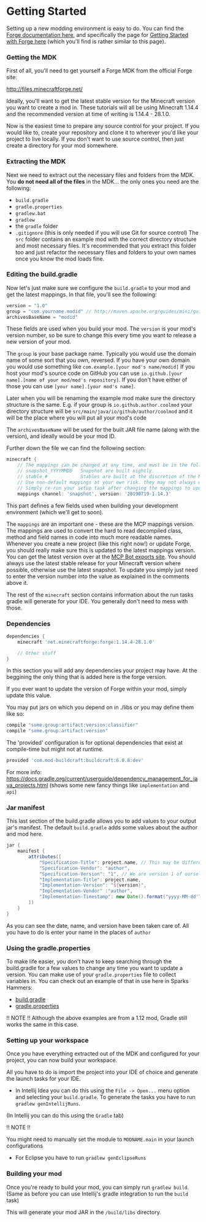 # Getting Started

Setting up a new modding environment is easy to do. You can find the
[Forge documentation here](https://mcforge.readthedocs.io/en/latest/), and specifically the page for
[Getting Started with Forge here](https://mcforge.readthedocs.io/en/latest/gettingstarted/)
(which you'll find is rather similar to this page).

### Getting the MDK

First of all, you'll need to get yourself a Forge MDK from the official Forge site:

http://files.minecraftforge.net/

Ideally, you'll want to get the latest stable version for the Minecraft version you want to create a mod in. These
tutorials will all be using Minecraft 1.14.4 and the recommended version at time of writing is 1.14.4 - 28.1.0.

Now is the easiest time to prepare any source control for your project. If you would like to, create your repository
and clone it to wherever you'd like your project to live locally. If you don't want to use source control, then just
create a directory for your mod somewhere.

### Extracting the MDK

Next we need to extract out the necessary files and folders from the MDK. You **do not need all of the files** in the
MDK... the only ones you need are the following:
* `build.gradle`
* `gradle.properties`
* `gradlew.bat`
* `gradlew`
* the `gradle` folder
* `.gitignore` (this is only needed if you will use Git for source control)
The `src` folder contains an example mod with the correct directory structure and most necessary files. It's recommended
that you extract this folder too and just refactor the necessary files and folders to your own names once you know the
mod loads fine.

### Editing the build.gradle

Now let's just make sure we configure the `build.gradle` to your mod and get the latest mappings. In that file, you'll
see the following:
```groovy
version = "1.0"
group = "com.yourname.modid" // http://maven.apache.org/guides/mini/guide-naming-conventions.html
archivesBaseName = "modid"
```
These fields are used when you build your mod. The `version` is your mod's version number, so be sure to change this
every time you want to release a new version of your mod.

The `group` is your base package name. Typically you would use the domain name of some sort that you own, reversed.
If you have your own domain you would use something like `com.example.[your mod's name/modid]`
If you host your mod's source code on GitHub you can use `io.github.[your name].[name of your mod/mod's repository]`.
If you don't have either of those you can use `[your name].[your mod's name]`.

Later when you will be renaming the example mod make sure the directory structure is the same.
E.g. if your group is `io.github.author.coolmod` your directory structure will be
`src/main/java/io/github/author/coolmod` and it will be the place where you will put all your mod's code

The `archivesBaseName` will be used for the built JAR file name (along with the version), and ideally would be your mod
ID.

Further down the file we can find the following section:
```groovy
minecraft {
    // The mappings can be changed at any time, and must be in the following format.
    // snapshot_YYYYMMDD   Snapshot are built nightly.
    // stable_#            Stables are built at the discretion of the MCP team.
    // Use non-default mappings at your own risk. they may not always work.
    // Simply re-run your setup task after changing the mappings to update your workspace.
    mappings channel: 'snapshot', version: '20190719-1.14.3'
```
This part defines a few fields used when building your development environment (which we'll get to soon). 

The `mappings` are an important one - these are the MCP mappings version. The mappings are used to convert the hard to
read decompiled class, method and field names in code into much more readable names. Whenever you create a new project
(like this right now!) or update Forge, you should really make sure this is updated to the latest mappings version.
You can get the latest version over at the [MCP Bot exports site](http://export.mcpbot.bspk.rs/). You should always use
the latest stable release for your Minecraft version where possible, otherwise use the latest snapshot. To update you
simply just need to enter the version number into the value as explained in the comments above it.

The rest of the `minecraft` section contains information about the run tasks gradle will generate for your IDE. You 
generally don't need to mess with those.

### Dependencies

```groovy
dependencies {
    minecraft 'net.minecraftforge:forge:1.14.4-28.1.0'

    // Other stuff
}
```

In this section you will add any dependencies your project may have.
At the beggining the only thing that is added here is the forge version.

If you ever want to update the version of
Forge within your mod, simply update this value.

You may put jars on which you depend on in ./libs or you may define them like so:
```groovy
compile "some.group:artifact:version:classifier"
compile "some.group:artifact:version"
```

The 'provided' configuration is for optional dependencies that exist at compile-time but might not at runtime.
```groovy
provided 'com.mod-buildcraft:buildcraft:6.0.8:dev'
```

For more info:
https://docs.gradle.org/current/userguide/dependency_management_for_java_projects.html
(shows some new fancy things like `implementation` and `api`)

### Jar manifest
This last section of the build.gradle allows you to add
values to your output jar's manifest. The default
`build.gradle` adds some values about the author and mod here.

```groovy
jar {
    manifest {
        attributes([
            "Specification-Title": project.name, // This may be different by default but you can change it to project.name
            "Specification-Vendor": "author",
            "Specification-Version": "1", // We are version 1 of ourselves
            "Implementation-Title": project.name,
            "Implementation-Version": "${version}",
            "Implementation-Vendor" :"author",
            "Implementation-Timestamp": new Date().format("yyyy-MM-dd'T'HH:mm:ssZ")
        ])
    }
}
```

As you can see the date, name, and version have been taken care of.
All you have to do is enter your name in the places of `author`

### Using the gradle.properties

To make life easier, you don't have to keep searching through the build.gradle for a few values to change any time you
want to update a version. You can make use of your `gradle.properties` file to collect variables in. You can check out
an example of that in use here in Sparks Hammers:
* [build.gradle](https://github.com/thebrightspark/SparksHammers/blob/1.12/build.gradle)
* [gradle.properties](https://github.com/thebrightspark/SparksHammers/blob/1.12/gradle.properties)

!! NOTE !!
Although the above examples are from a 1.12 mod, Gradle still works the same in this case.

### Setting up your workspace

Once you have everything extracted out of the MDK and configured for your project, you can now build your workspace.

All you have to do is import the project into your IDE of choice
and generate the launch tasks for your IDE.

* In Intellij Idea you can do this using the `File -> Open...` menu option and selecting your `build.gradle`.
To generate the tasks you have to run `gradlew genIntellijRuns`.

(In Intellij you can do this using the `Gradle` tab)

!! NOTE !!

You might need to manually set the module to `MODNAME.main` in your
launch configurations

* For Eclipse you have to run `gradlew genEclipseRuns`

### Building your mod

Once you're ready to build your mod, you can simply run `gradlew build`. (Same as before you can use Intellij's gradle integration to run the `build` task)

This will generate your mod JAR in the `/build/libs` directory.

